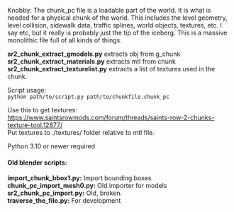 Knobby:
The chunk_pc file is a loadable part of the world. It is what is needed for a physical chunk of the world. This includes the level geometry, level collision, sidewalk data, traffic splines, world objects, textures, etc. I say etc, but it really is probably just the tip of the iceberg. This is a massive monolithic file full of all kinds of things.



**sr2_chunk_extract_gmodels.py** extracts obj from g_chunk  
**sr2_chunk_extract_materials.py** extracts mtl from chunk  
**sr2_chunk_extract_texturelist.py** extracts a list of textures used in the chunk.

Script usage:  
```python path/to/script.py path/to/chunkfile.chunk_pc```

Use this to get textures: https://www.saintsrowmods.com/forum/threads/saints-row-2-chunks-texture-tool.12877/  
Put textures to ./textures/ folder relative to mtl file.

Python 3.10 or newer required




#### Old blender scripts: 
**import_chunk_bbox1.py:**    Import bounding boxes  
**chunk_pc_import_mesh0.py:**    Old importer for models  
**sr2_chunk_pc_import.py:**    Old, broken.  
**traverse_the_file.py:**    For development   
